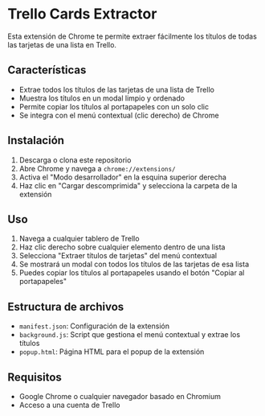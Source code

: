 # Trello Cards Extractor

Esta extensión de Chrome te permite extraer fácilmente los títulos de todas las tarjetas de una lista en Trello.

## Características

- Extrae todos los títulos de las tarjetas de una lista de Trello
- Muestra los títulos en un modal limpio y ordenado
- Permite copiar los títulos al portapapeles con un solo clic
- Se integra con el menú contextual (clic derecho) de Chrome

## Instalación

1. Descarga o clona este repositorio
2. Abre Chrome y navega a `chrome://extensions/`
3. Activa el "Modo desarrollador" en la esquina superior derecha
4. Haz clic en "Cargar descomprimida" y selecciona la carpeta de la extensión

## Uso

1. Navega a cualquier tablero de Trello
2. Haz clic derecho sobre cualquier elemento dentro de una lista
3. Selecciona "Extraer títulos de tarjetas" del menú contextual
4. Se mostrará un modal con todos los títulos de las tarjetas de esa lista
5. Puedes copiar los títulos al portapapeles usando el botón "Copiar al portapapeles"

## Estructura de archivos

- `manifest.json`: Configuración de la extensión
- `background.js`: Script que gestiona el menú contextual y extrae los títulos
- `popup.html`: Página HTML para el popup de la extensión

## Requisitos

- Google Chrome o cualquier navegador basado en Chromium
- Acceso a una cuenta de Trello
